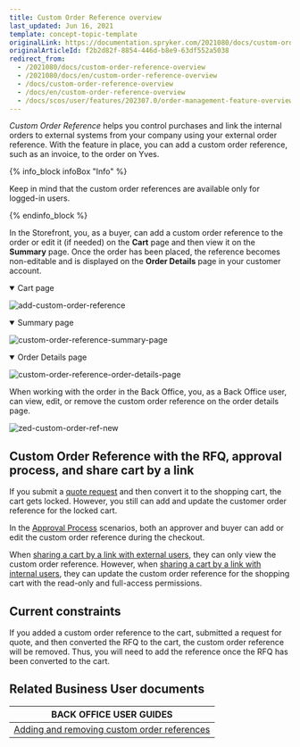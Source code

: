 ```yaml
---
title: Custom Order Reference overview
last_updated: Jun 16, 2021
template: concept-topic-template
originalLink: https://documentation.spryker.com/2021080/docs/custom-order-reference-overview
originalArticleId: f2b2d82f-8854-446d-b8e9-63df552a5038
redirect_from:
  - /2021080/docs/custom-order-reference-overview
  - /2021080/docs/en/custom-order-reference-overview
  - /docs/custom-order-reference-overview
  - /docs/en/custom-order-reference-overview
  - /docs/scos/user/features/202307.0/order-management-feature-overview/custom-order-reference-overview.html
---
```


*Custom Order Reference* helps you control purchases and link the internal orders to external systems from your company using your external order reference. With the feature in place, you can add a custom order reference, such as an invoice, to the order on Yves.

{% info_block infoBox "Info" %}

Keep in mind that the custom order references are available only for logged-in users.

{% endinfo_block %}


In the Storefront, you, as a buyer, can add a custom order reference to the order or edit it (if needed) on the **Cart** page and then view it on the **Summary** page. Once the order has been placed, the reference becomes non-editable and is displayed on the **Order Details** page in your customer account.

<details open>
<summary markdown='span'>Cart page</summary>

![add-custom-order-reference](https://spryker.s3.eu-central-1.amazonaws.com/docs/Features/Order+Management/Custom+Order+Reference/add-custom-order-reference.gif)

</details>

<details open>
<summary markdown='span'>Summary page</summary>

![custom-order-reference-summary-page](https://spryker.s3.eu-central-1.amazonaws.com/docs/Features/Order+Management/Custom+Order+Reference/custom-order-reference-summary-page.png)

</details>

<details open>

<summary markdown='span'>Order Details page </summary>

![custom-order-reference-order-details-page](https://spryker.s3.eu-central-1.amazonaws.com/docs/Features/Order+Management/Custom+Order+Reference/custom-order-reference-order-details-page.gif)

</details>

When working with the order in the Back Office, you, as a Back Office user, can view, edit, or remove the custom order reference on the order details page.

![zed-custom-order-ref-new](https://spryker.s3.eu-central-1.amazonaws.com/docs/Features/Order+Management/Custom+Order+Reference/zed-change-custom-order-reference.gif)

## Custom Order Reference with the RFQ, approval process, and share cart by a link
If you submit a [quote request](/docs/scos/user/features/{{page.version}}/quotation-process-feature-overview.html) and then convert it to the shopping cart, the cart gets locked. However, you still can add and update the customer order reference for the locked cart.

In the [Approval Process](/docs/pbc/all/cart-and-checkout/{{page.version}}/base-shop/feature-overviews/approval-process-feature-overview.html) scenarios, both an approver and buyer can add or edit the custom order reference during the checkout.

When [sharing a cart by a link with external users](/docs/pbc/all/cart-and-checkout/{{page.version}}/base-shop/feature-overviews/persistent-cart-sharing-feature-overview.html), they can only view the custom order reference. However, when [sharing a cart by a link with internal users](/docs/pbc/all/cart-and-checkout/{{page.version}}/base-shop/feature-overviews/persistent-cart-sharing-feature-overview.html), they can update the custom order reference for the shopping cart with the read-only and full-access permissions.


## Current constraints

If you added a custom order reference to the cart, submitted a request for quote, and then converted the RFQ to the cart, the custom order reference will be removed. Thus, you will need to add the reference once the RFQ has been converted to the cart.

## Related Business User documents

|BACK OFFICE USER GUIDES|
|---|
| [Adding and removing custom order references](/docs/pbc/all/order-management-system/{{page.version}}/base-shop/manage-in-the-back-office/orders/add-and-remove-custom-order-references.html) |
